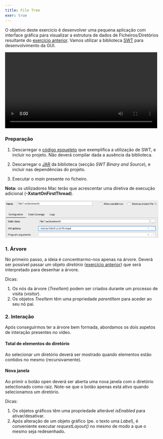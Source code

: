 ```yaml
---
title: File Tree
exer: true
---
```

O objetivo deste exercício é desenvolver uma pequena aplicação com interface gráfica para visualizar a estrutura de dados de Ficheiros/Diretórios resultante do [exercício anterior](visitanteficheiros). Vamos utilizar a biblioteca [SWT](http://www.eclipse.org/swt) para desenvolvimento da GUI.

<video width="500" controls>
  <source src="filetree.mov" type="video/mp4">
Your browser does not support the video tag.
</video>


### Preparação

1. Descarregar o [código esqueleto](FileTreeSkeleton.kt) que exemplifica a utilização de SWT, e incluir no projeto. Não deverá compilar dada a ausência da biblioteca.

2. Descarregar o [JAR](https://download.eclipse.org/eclipse/downloads/drops4/R-4.19-202103031800/) da biblioteca (secção *SWT Binary and Source*), e incluir nas dependências do projeto.

3. Executar o *main* presente no ficheiro.

**Nota:** os utilizadores Mac terão que acrescentar uma diretiva de execução adicional (**-XstartOnFirstThread**).

![](xstartonfirstthread.png)


### 1. Árvore
No primeiro passo, a ideia é concentrarmo-nos apenas na árvore. Deverá ser possível passar um objeto *diretório* ([exercício anterior](visitanteficheiros)) que será interpretado para desenhar a árvore.

Dicas:
1. Os nós da árvore (*TreeItem*) podem ser criados durante um processo de visita (*visitor*).
2. Os objetos *TreeItem* têm uma propriedade *parentItem* para aceder ao seu nó pai.

### 2. Interação
Após conseguirmos ter a árvore bem formada, abordamos os dois aspetos de interação presentes no vídeo.

#### Total de elementos do diretório
Ao selecionar um diretório deverá ser mostrado quando elementos estão contidos no mesmo (recursivamente).

#### Nova janela
Ao primir o botão open deverá ser aberta uma nova janela com o diretório selectionado como raiz. Note-se que o botão apenas está ativo quando selecionamos um diretório.

Dicas:
1. Os objetos gráficos têm uma propriedade alterável *isEnabled* para ativar/desativar.
2. Após alteração de um objeto gráfico (pe. o texto uma *Label*), é conveniente executar *requestLayout()* no mesmo de modo a que o mesmo seja redesenhado.
